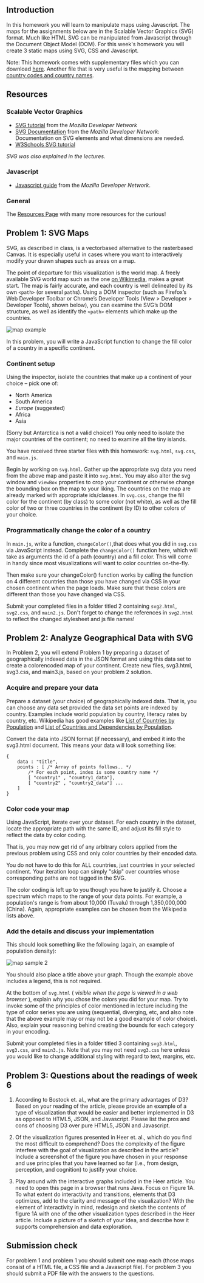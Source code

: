 ## Introduction

In this homework you will learn to manipulate maps using Javascript. The maps
for the assignments below are in the Scalable Vector Graphics (SVG) format. Much
like HTML SVG can be manipulated from Javascript through the Document Object
Model (DOM). For this week's homework you will create 3 static maps using 
SVG, CSS and Javascript.

Note: This homework comes with supplementary files which you can download
[here](hw7files.zip). Another file that is very useful is the mapping between
[country codes and country names](countries.js).

## Resources

### Scalable Vector Graphics

* [SVG tutorial] from the *Mozilla Developer Network*
* [SVG Documentation] from the *Mozilla Developer Network*: Documentation on
  SVG elements and what dimensions are needed.
* [W3Schools SVG tutorial]

_SVG was also explained in the lectures._

[SVG Documentation]: https://developer.mozilla.org/en-US/docs/Web/SVG
[SVG tutorial]: https://developer.mozilla.org/en-US/docs/SVG/Tutorial
[W3Schools SVG tutorial]: http://www.w3schools.com/svg/default.asp

### Javascript

* [Javascript guide] from the *Mozilla Developer Network*.

[Javascript guide]: https://developer.mozilla.org/en-US/docs/Web/JavaScript/Guide

### General
The [Resources Page] with many more resources for the curious!

[Resources Page]: /resources/cs171-resources


## Problem 1: SVG Maps

SVG, as described in class, is a vector­based alternative to the raster­based
Canvas. It is especially useful in cases where you want to interactively modify
your drawn shapes such as areas on a map.

The point of departure for this visualization is the world map. A freely
available SVG world map such as the one [on Wikimedia], makes a great start.
The map is fairly accurate, and each country is well delineated by its own
`<path>` (or several `path`s). Using a DOM inspector (such as Firefox’s Web Developer Toolbar or
Chrome’s Developer Tools (View > Developer > Developer Tools), shown below),
you can examine the SVG’s DOM structure, as well as identify the `<path>`
elements which make up the countries.

[on Wikimedia]: http://en.wikipedia.org/wiki/File:BlankMap-World6.svg

![map example](map-new.png)

In this problem, you will write a JavaScript function to change the fill color
of a country in a specific continent.


### Continent setup

Using the inspector, isolate the countries that make up a continent of your
choice – pick one of:

* North America
* South America
* *Europe* (suggested)
* Africa
* Asia

(Sorry but Antarctica is not a valid choice!) You only need to isolate the
major countries of the continent; no need to examine all the tiny islands.

You have received three starter files with this homework: `svg.html`,
`svg.css`, and `main.js`.

Begin by working on `svg.html`. Gather up the appropriate svg data you need
from the above map and paste it into `svg.html`. You may also alter the svg
window and `viewBox` properties to crop your continent or otherwise change the
bounding box on the map to your liking. The countries on the map are already
marked with appropriate ids/classes.
In `svg.css`, change the fill color for the continent (by class) to some color
(not white), as well as the fill color of two or three countries in the
continent (by ID) to other colors of your choice.

### Programmatically change the color of a country

In `main.js`, write a function, `changeColor()`,that does what you did in `svg.css`
via JavaScript instead. Complete the `changeColor()` function here, which will
take as arguments the id of a path (country) and a fill color. This will come
in handy since most visualizations will want to color countries on-the-fly.

Then make sure your changeColor() function works by calling the function on 4
different countries than those you have changed via CSS in your chosen
continent when the page loads. Make sure that these colors are different than
those you have changed via CSS.

Submit your completed files in a folder titled 2 containing `svg2.html`,
`svg2.css`, and `main2.js`. Don't forget to change the references in
`svg2.html` to reflect the changed stylesheet and js file names!

## Problem 2: Analyze Geographical Data with SVG

In Problem 2, you will extend Problem 1 by preparing a dataset of
geographically indexed data in the JSON format and using this data set to
create a color­encoded map of your continent. Create new files, svg3.html,
svg3.css, and main3.js, based on your problem 2 solution.

### Acquire and prepare your data

Prepare a dataset (your choice) of geographically indexed data. That is, you
can choose any data set provided the data set points are indexed by country.
Examples include world population by country, literacy rates by country, etc.
Wikipedia has good examples like [List of Countries by Population] and [List of
Countries and Dependencies by Population].

[List of Countries by Population]: http://en.wikipedia.org/wiki/List_of_countries_by_population
[List of Countries and Dependencies by Population]: http://en.wikipedia.org/wiki/List_of_countries_and_dependencies_by_population_density

Convert the data into JSON format (if necessary), and embed it into the
svg3.html document. This means your data will look something like:

	{
		data : "title",
		points : [ /* Array of points follows.. */
			/* For each point, index is some country name */
			[ "country1" , "country1_data"],
			[ "country2" , "country2_data"] ...
		]
	}

### Color code your map

Using JavaScript, iterate over your dataset. For each country in the dataset,
locate the appropriate path with the same ID, and adjust its fill style to
reflect the data by color coding.

That is, you may now get rid of any arbitrary colors applied from the previous
problem using CSS and only color countries by their encoded data.

You do not have to do this for ALL countries, just countries in your selected
continent. Your iteration loop can simply "skip" over countries whose
corresponding paths are not tagged in the SVG.

The color coding is left up to you though you have to justify it. Choose a
spectrum which maps to the range of your data points. For example, a
population's range is from about 10,000 (Tuvalu) through 1,350,000,000 (China).
Again, appropriate examples can be chosen from the Wikipedia lists above.

### Add the details and discuss your implementation

This should look something like the following (again, an example of population
density):

[population density]: http://en.wikipedia.org/wiki/List_of_countries_and_dependencies_by_population_density

![map sample 2](map2.png)

You should also place a title above your graph. Though the example above
includes a legend, this is not required.

At the bottom of `svg.html` ( *visible when the page is viewed in a web browser* 
), explain why you chose the colors you did for your
map. Try to invoke some of the principles of color mentioned in lecture
including the type of color series you are using (sequential, diverging, etc,
and also note that the above example may or may not be a good example of color
choice). Also, explain your reasoning behind creating the bounds for each
category in your encoding.

Submit your completed files in a folder titled 3 containing `svg3.html`,
`svg3.css`, and `main3.js`. Note that you may not need `svg3.css` here unless
you would like to change additional styling with regard to text, margins, etc.

## Problem 3: Questions about the readings of week 6

1. According to Bostock et. al., what are the primary advantages of D3? Based
on your reading of the article, please provide an example of a type of
visualization that would be easier and better implemented in D3 as opposed to
HTML5, JSON, and Javascript. Please list the pros and cons of choosing D3 over
pure HTML5, JSON and Javascript.

2. Of the visualization figures presented in Heer et. al., which do you find
the most difficult to comprehend? Does the complexity of the figure interfere
with the goal of visualization as described in the article? Include a
screenshot of the figure you have chosen in your response and use principles
that you have learned so far (i.e., from design, perception, and cognition) to
justify your choice.

3. Play around with the interactive graphs included in the Heer article. You
need to open this page in a browser that runs Java. Focus on Figure 1A. To what
extent do interactivity and transitions, elements that D3 optimizes, add to the
clarity and message of the visualization? With the element of interactivity in
mind, redesign and sketch the contents of figure 1A with one of the other
visualization types described in the Heer article. Include a picture of a
sketch of your idea, and describe how it supports comprehension and data
exploration.


## Submission check

For problem 1 and problem 1 you should submit one map each (those maps consist
of a HTML file, a CSS file and a Javascript file).
For problem 3 you should submit a PDF file with the answers to the questions.

